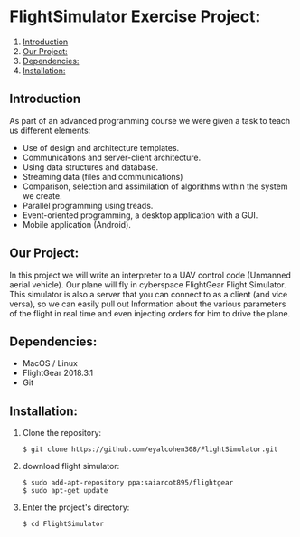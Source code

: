 # FlightSimulator Exercise Project:  
1. [Introduction](#introduction)  
2. [Our Project:](#our-project)  
3. [Dependencies:](#dependencies)  
4. [Installation:](#installation)


## Introduction
As part of an advanced programming course we were given a task to teach us different elements:
* Use of design and architecture templates.
* Communications and server-client architecture.
* Using data structures and database.
* Streaming data (files and communications)
* Comparison, selection and assimilation of algorithms within the system we create.
* Parallel programming using treads.
* Event-oriented programming, a desktop application with a GUI.
* Mobile application (Android).

## Our Project:
In this project we will write an interpreter to a UAV control code (Unmanned aerial vehicle).
Our plane will fly in cyberspace FlightGear Flight Simulator. This simulator is also a server that you can connect to as a client (and vice versa), so we can easily pull out Information about the various parameters of the flight in real time and even injecting orders for him to drive the plane.

## Dependencies:
* MacOS / Linux
* FlightGear 2018.3.1
* Git

## Installation:
1. Clone the repository:  
    ```
    $ git clone https://github.com/eyalcohen308/FlightSimulator.git
    ```
2. download flight simulator:
    ```
    $ sudo add-apt-repository ppa:saiarcot895/flightgear
    $ sudo apt-get update
    ```
3. Enter the project's directory:
    ```
    $ cd FlightSimulator
    ```
